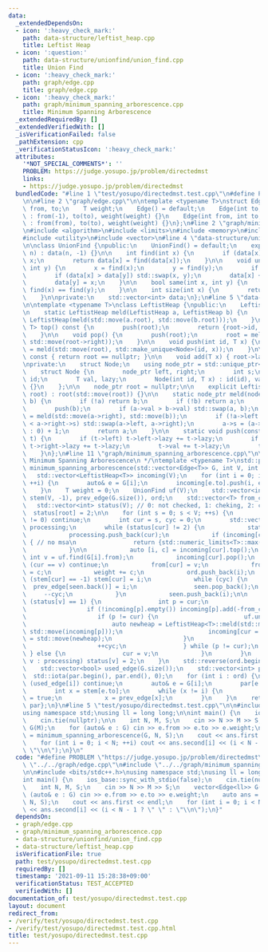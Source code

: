 ```yaml
---
data:
  _extendedDependsOn:
  - icon: ':heavy_check_mark:'
    path: data-structure/leftist_heap.cpp
    title: Leftist Heap
  - icon: ':question:'
    path: data-structure/unionfind/union_find.cpp
    title: Union Find
  - icon: ':heavy_check_mark:'
    path: graph/edge.cpp
    title: graph/edge.cpp
  - icon: ':heavy_check_mark:'
    path: graph/minimum_spanning_arborescence.cpp
    title: Minimum Spanning Arborescence
  _extendedRequiredBy: []
  _extendedVerifiedWith: []
  _isVerificationFailed: false
  _pathExtension: cpp
  _verificationStatusIcon: ':heavy_check_mark:'
  attributes:
    '*NOT_SPECIAL_COMMENTS*': ''
    PROBLEM: https://judge.yosupo.jp/problem/directedmst
    links:
    - https://judge.yosupo.jp/problem/directedmst
  bundledCode: "#line 1 \"test/yosupo/directedmst.test.cpp\"\n#define PROBLEM \"https://judge.yosupo.jp/problem/directedmst\"\
    \n\n#line 2 \"graph/edge.cpp\"\n\ntemplate <typename T>\nstruct Edge {\n    int\
    \ from, to;\n    T weight;\n    Edge() = default;\n    Edge(int to, T weight)\
    \ : from(-1), to(to), weight(weight) {}\n    Edge(int from, int to, T weight)\
    \ : from(from), to(to), weight(weight) {}\n};\n#line 2 \"graph/minimum_spanning_arborescence.cpp\"\
    \n#include <algorithm>\n#include <limits>\n#include <memory>\n#include <numeric>\n\
    #include <utility>\n#include <vector>\n#line 4 \"data-structure/unionfind/union_find.cpp\"\
    \n\nclass UnionFind {\npublic:\n    UnionFind() = default;\n    explicit UnionFind(int\
    \ n) : data(n, -1) {}\n\n    int find(int x) {\n        if (data[x] < 0) return\
    \ x;\n        return data[x] = find(data[x]);\n    }\n\n    void unite(int x,\
    \ int y) {\n        x = find(x);\n        y = find(y);\n        if (x == y) return;\n\
    \        if (data[x] > data[y]) std::swap(x, y);\n        data[x] += data[y];\n\
    \        data[y] = x;\n    }\n\n    bool same(int x, int y) {\n        return\
    \ find(x) == find(y);\n    }\n\n    int size(int x) {\n        return -data[find(x)];\n\
    \    }\n\nprivate:\n    std::vector<int> data;\n};\n#line 5 \"data-structure/leftist_heap.cpp\"\
    \n\ntemplate <typename T>\nclass LeftistHeap {\npublic:\n    LeftistHeap() = default;\n\
    \n    static LeftistHeap meld(LeftistHeap a, LeftistHeap b) {\n        return\
    \ LeftistHeap(meld(std::move(a.root), std::move(b.root)));\n    }\n\n    std::pair<int,\
    \ T> top() const {\n        push(root);\n        return {root->id, root->val};\n\
    \    }\n\n    void pop() {\n        push(root);\n        root = meld(std::move(root->left),\
    \ std::move(root->right));\n    }\n\n    void push(int id, T x) {\n        root\
    \ = meld(std::move(root), std::make_unique<Node>(id, x));\n    }\n\n    bool empty()\
    \ const { return root == nullptr; }\n\n    void add(T x) { root->lazy += x; }\n\
    \nprivate:\n    struct Node;\n    using node_ptr = std::unique_ptr<Node>;\n\n\
    \    struct Node {\n        node_ptr left, right;\n        int s;\n        int\
    \ id;\n        T val, lazy;\n        Node(int id, T x) : id(id), val(x), lazy(0)\
    \ {}\n    };\n\n    node_ptr root = nullptr;\n\n    explicit LeftistHeap(node_ptr\
    \ root) : root(std::move(root)) {}\n\n    static node_ptr meld(node_ptr a, node_ptr\
    \ b) {\n        if (!a) return b;\n        if (!b) return a;\n        push(a);\n\
    \        push(b);\n        if (a->val > b->val) std::swap(a, b);\n        a->right\
    \ = meld(std::move(a->right), std::move(b));\n        if (!a->left || a->left->s\
    \ < a->right->s) std::swap(a->left, a->right);\n        a->s = (a->right ? a->right->s\
    \ : 0) + 1;\n        return a;\n    }\n\n    static void push(const node_ptr&\
    \ t) {\n        if (t->left) t->left->lazy += t->lazy;\n        if (t->right)\
    \ t->right->lazy += t->lazy;\n        t->val += t->lazy;\n        t->lazy = 0;\n\
    \    }\n};\n#line 11 \"graph/minimum_spanning_arborescence.cpp\"\n\n/*\n * @brief\
    \ Minimum Spanning Arborescence\n */\ntemplate <typename T>\nstd::pair<T, std::vector<int>>\
    \ minimum_spanning_arborescence(std::vector<Edge<T>> G, int V, int root) {\n \
    \   std::vector<LeftistHeap<T>> incoming(V);\n    for (int i = 0; i < (int) G.size();\
    \ ++i) {\n        auto& e = G[i];\n        incoming[e.to].push(i, e.weight);\n\
    \    }\n    T weight = 0;\n    UnionFind uf(V);\n    std::vector<int> from(V),\
    \ stem(V, -1), prev_edge(G.size()), ord;\n    std::vector<T> from_cost(V);\n \
    \   std::vector<int> status(V); // 0: not checked, 1: cheking, 2: checked\n  \
    \  status[root] = 2;\n\n    for (int s = 0; s < V; ++s) {\n        if (status[s]\
    \ != 0) continue;\n        int cur = s, cyc = 0;\n        std::vector<int> seen,\
    \ processing;\n        while (status[cur] != 2) {\n            status[cur] = 1;\n\
    \            processing.push_back(cur);\n            if (incoming[cur].empty())\
    \ { // no msa\n                return {std::numeric_limits<T>::max(), std::vector<int>()};\n\
    \            }\n\n            auto [i, c] = incoming[cur].top();\n           \
    \ int v = uf.find(G[i].from);\n            incoming[cur].pop();\n            if\
    \ (cur == v) continue;\n            from[cur] = v;\n            from_cost[cur]\
    \ = c;\n            weight += c;\n            ord.push_back(i);\n            if\
    \ (stem[cur] == -1) stem[cur] = i;\n            while (cyc) {\n              \
    \  prev_edge[seen.back()] = i;\n                seen.pop_back();\n           \
    \     --cyc;\n            }\n            seen.push_back(i);\n\n            if\
    \ (status[v] == 1) {\n                int p = cur;\n                do {\n   \
    \                 if (!incoming[p].empty()) incoming[p].add(-from_cost[p]);\n\
    \                    if (p != cur) {\n                        uf.unite(p, cur);\n\
    \                        auto newheap = LeftistHeap<T>::meld(std::move(incoming[cur]),\
    \ std::move(incoming[p]));\n                        incoming[cur = uf.find(cur)]\
    \ = std::move(newheap);\n                    }\n                    p = uf.find(from[p]);\n\
    \                    ++cyc;\n                } while (p != cur);\n           \
    \ } else {\n                cur = v;\n            }\n        }\n        for (int\
    \ v : processing) status[v] = 2;\n    }\n    std::reverse(ord.begin(), ord.end());\n\
    \    std::vector<bool> used_edge(G.size());\n    std::vector<int> par(V);\n  \
    \  std::iota(par.begin(), par.end(), 0);\n    for (int i : ord) {\n        if\
    \ (used_edge[i]) continue;\n        auto& e = G[i];\n        par[e.to] = e.from;\n\
    \        int x = stem[e.to];\n        while (x != i) {\n            used_edge[x]\
    \ = true;\n            x = prev_edge[x];\n        }\n    }\n    return {weight,\
    \ par};\n}\n#line 5 \"test/yosupo/directedmst.test.cpp\"\n\n#include <bits/stdc++.h>\n\
    using namespace std;\nusing ll = long long;\n\nint main() {\n    ios_base::sync_with_stdio(false);\n\
    \    cin.tie(nullptr);\n\n    int N, M, S;\n    cin >> N >> M >> S;\n    vector<Edge<ll>>\
    \ G(M);\n    for (auto& e : G) cin >> e.from >> e.to >> e.weight;\n    auto ans\
    \ = minimum_spanning_arborescence(G, N, S);\n    cout << ans.first << endl;\n\
    \    for (int i = 0; i < N; ++i) cout << ans.second[i] << (i < N - 1 ? \" \" :\
    \ \"\\n\");\n}\n"
  code: "#define PROBLEM \"https://judge.yosupo.jp/problem/directedmst\"\n\n#include\
    \ \"../../graph/edge.cpp\"\n#include \"../../graph/minimum_spanning_arborescence.cpp\"\
    \n\n#include <bits/stdc++.h>\nusing namespace std;\nusing ll = long long;\n\n\
    int main() {\n    ios_base::sync_with_stdio(false);\n    cin.tie(nullptr);\n\n\
    \    int N, M, S;\n    cin >> N >> M >> S;\n    vector<Edge<ll>> G(M);\n    for\
    \ (auto& e : G) cin >> e.from >> e.to >> e.weight;\n    auto ans = minimum_spanning_arborescence(G,\
    \ N, S);\n    cout << ans.first << endl;\n    for (int i = 0; i < N; ++i) cout\
    \ << ans.second[i] << (i < N - 1 ? \" \" : \"\\n\");\n}"
  dependsOn:
  - graph/edge.cpp
  - graph/minimum_spanning_arborescence.cpp
  - data-structure/unionfind/union_find.cpp
  - data-structure/leftist_heap.cpp
  isVerificationFile: true
  path: test/yosupo/directedmst.test.cpp
  requiredBy: []
  timestamp: '2021-09-11 15:28:38+09:00'
  verificationStatus: TEST_ACCEPTED
  verifiedWith: []
documentation_of: test/yosupo/directedmst.test.cpp
layout: document
redirect_from:
- /verify/test/yosupo/directedmst.test.cpp
- /verify/test/yosupo/directedmst.test.cpp.html
title: test/yosupo/directedmst.test.cpp
---
```

